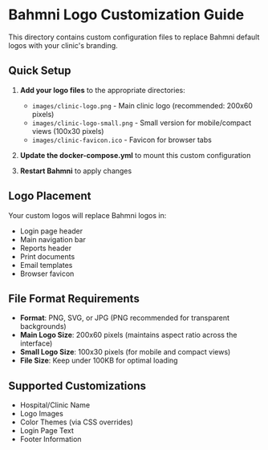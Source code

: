 # Bahmni Logo Customization Guide

This directory contains custom configuration files to replace Bahmni default logos with your clinic's branding.

## Quick Setup

1. **Add your logo files** to the appropriate directories:
   - `images/clinic-logo.png` - Main clinic logo (recommended: 200x60 pixels)
   - `images/clinic-logo-small.png` - Small version for mobile/compact views (100x30 pixels)
   - `images/clinic-favicon.ico` - Favicon for browser tabs

2. **Update the docker-compose.yml** to mount this custom configuration

3. **Restart Bahmni** to apply changes

## Logo Placement

Your custom logos will replace Bahmni logos in:
- Login page header
- Main navigation bar
- Reports header
- Print documents
- Email templates
- Browser favicon

## File Format Requirements

- **Format**: PNG, SVG, or JPG (PNG recommended for transparent backgrounds)
- **Main Logo Size**: 200x60 pixels (maintains aspect ratio across the interface)
- **Small Logo Size**: 100x30 pixels (for mobile and compact views)
- **File Size**: Keep under 100KB for optimal loading

## Supported Customizations

- Hospital/Clinic Name
- Logo Images
- Color Themes (via CSS overrides)
- Login Page Text
- Footer Information
